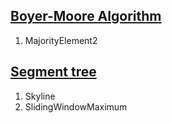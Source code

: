 [Boyer-Moore Algorithm][1]
-------------------------
1. MajorityElement2

[Segment tree][2]
-------------------------
1. Skyline
2. SlidingWindowMaximum


[1]: https://gregable.com/2013/10/majority-vote-algorithm-find-majority.html
[2]: https://blog.csdn.net/Yaokai_AssultMaster/article/details/79599809